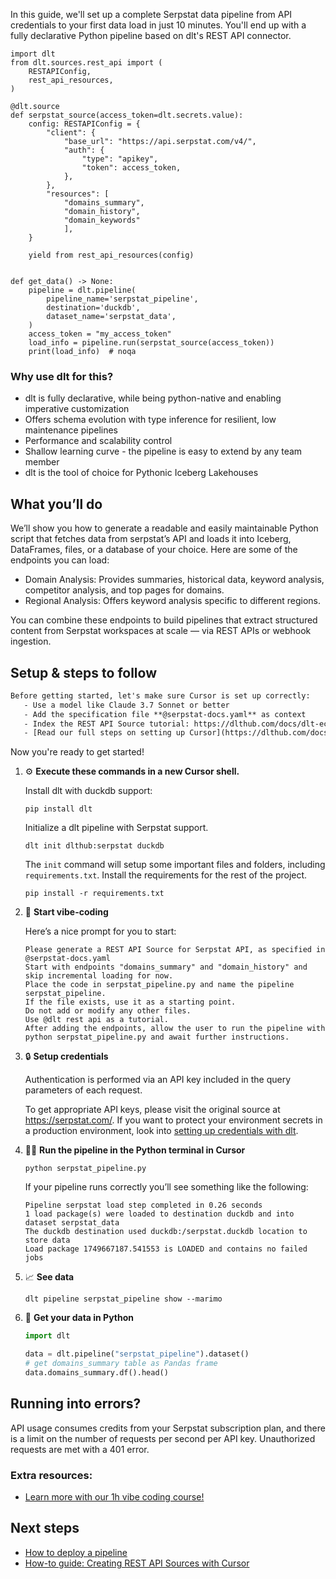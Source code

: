 In this guide, we'll set up a complete Serpstat data pipeline from API credentials to your first data load in just 10 minutes. You'll end up with a fully declarative Python pipeline based on dlt's REST API connector.

```python-outcome
import dlt
from dlt.sources.rest_api import (
    RESTAPIConfig,
    rest_api_resources,
)

@dlt.source
def serpstat_source(access_token=dlt.secrets.value):
    config: RESTAPIConfig = {
        "client": {
            "base_url": "https://api.serpstat.com/v4/",
            "auth": {
                "type": "apikey",
                "token": access_token,
            },
        },
        "resources": [
            "domains_summary",
            "domain_history",
            "domain_keywords"
            ],
    }

    yield from rest_api_resources(config)


def get_data() -> None:
    pipeline = dlt.pipeline(
        pipeline_name='serpstat_pipeline',
        destination='duckdb',
        dataset_name='serpstat_data', 
    )
    access_token = "my_access_token"
    load_info = pipeline.run(serpstat_source(access_token))
    print(load_info)  # noqa
```

### Why use dlt for this?

- dlt is fully declarative, while being python-native and enabling imperative customization
- Offers schema evolution with type inference for resilient, low maintenance pipelines
- Performance and scalability control
- Shallow learning curve - the pipeline is easy to extend by any team member
- dlt is the tool of choice for Pythonic Iceberg Lakehouses

## What you’ll do

We’ll show you how to generate a readable and easily maintainable Python script that fetches data from serpstat’s API and loads it into Iceberg, DataFrames, files, or a database of your choice. Here are some of the endpoints you can load:

- Domain Analysis: Provides summaries, historical data, keyword analysis, competitor analysis, and top pages for domains.
- Regional Analysis: Offers keyword analysis specific to different regions.

You can combine these endpoints to build pipelines that extract structured content from Serpstat workspaces at scale — via REST APIs or webhook ingestion.

## Setup & steps to follow

```default
Before getting started, let's make sure Cursor is set up correctly:
   - Use a model like Claude 3.7 Sonnet or better
   - Add the specification file **@serpstat-docs.yaml** as context
   - Index the REST API Source tutorial: https://dlthub.com/docs/dlt-ecosystem/verified-sources/rest_api/ and add it to context as **@dlt rest api**
   - [Read our full steps on setting up Cursor](https://dlthub.com/docs/dlt-ecosystem/llm-tooling/cursor-restapi#23-configuring-cursor-with-documentation)
```

Now you're ready to get started! 

1. ⚙️ **Execute these commands in a new Cursor shell.**
    
    Install dlt with duckdb support:
    ```shell
    pip install dlt
    ```

    Initialize a dlt pipeline with Serpstat support.
    ```shell
    dlt init dlthub:serpstat duckdb
    ```

    The `init` command will setup some important files and folders, including `requirements.txt`. Install the requirements for the rest of the project.
    ```shell
    pip install -r requirements.txt
    ```
    
2. 🤠 **Start vibe-coding**
    
    Here’s a nice prompt for you to start: 
    
    ```prompt
    Please generate a REST API Source for Serpstat API, as specified in @serpstat-docs.yaml 
    Start with endpoints "domains_summary" and "domain_history" and skip incremental loading for now. 
    Place the code in serpstat_pipeline.py and name the pipeline serpstat_pipeline. 
    If the file exists, use it as a starting point. 
    Do not add or modify any other files. 
    Use @dlt rest api as a tutorial. 
    After adding the endpoints, allow the user to run the pipeline with python serpstat_pipeline.py and await further instructions.
    ```

    
3. 🔒 **Setup credentials** 
    
    Authentication is performed via an API key included in the query parameters of each request.
    
    To get appropriate API keys, please visit the original source at https://serpstat.com/.
    If you want to protect your environment secrets in a production environment, look into [setting up credentials with dlt](https://dlthub.com/docs/walkthroughs/add_credentials).
    
4. 🏃‍♀️ **Run the pipeline in the Python terminal in Cursor**
    
    ```shell
    python serpstat_pipeline.py
    ```
    
    If your pipeline runs correctly you’ll see something like the following:
    
    ```shell
    Pipeline serpstat load step completed in 0.26 seconds
    1 load package(s) were loaded to destination duckdb and into dataset serpstat_data
    The duckdb destination used duckdb:/serpstat.duckdb location to store data
    Load package 1749667187.541553 is LOADED and contains no failed jobs
    ```
    
5. 📈 **See data**
    
    ```shell
    dlt pipeline serpstat_pipeline show --marimo
    ```
    
6. 🐍 **Get your data in Python**
    
    ```python
    import dlt

   data = dlt.pipeline("serpstat_pipeline").dataset()
   # get domains_summary table as Pandas frame
   data.domains_summary.df().head()
    ```

## Running into errors?

API usage consumes credits from your Serpstat subscription plan, and there is a limit on the number of requests per second per API key. Unauthorized requests are met with a 401 error.

### Extra resources:

- [Learn more with our 1h vibe coding course!](https://www.youtube.com/watch?v=GGid70rnJuM)

## Next steps

- [How to deploy a pipeline](https://dlthub.com/docs/walkthroughs/deploy-a-pipeline)
- [How-to guide: Creating REST API Sources with Cursor](https://dlthub.com/docs/dlt-ecosystem/llm-tooling/cursor-restapi)
